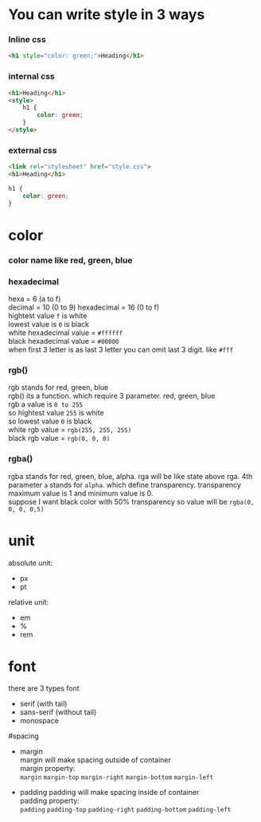 # You can write style in 3 ways
### Inline css
~~~html
<h1 style="color: green;">Heading</h1>
~~~

### internal css
~~~html
<h1>Heading</h1>
<style>
    h1 {
        color: green;
    }
</style>
~~~


### external css
~~~html
<link rel="stylesheet" href="style.css">
<h1>Heading</h1>
~~~

~~~css
h1 {
    color: green;
}
~~~


# color
### color name like red, green, blue
### hexadecimal   
hexa = 6 (a to f)    
decimal = 10  (0 to 9)
hexadecimal = 16 (0 to f)   
hightest value `f` is white    
lowest value is `0` is black   
white hexadecimal value = `#ffffff`  
black hexadecimal value = `#00000`  
when first 3 letter is as last 3 letter you can omit last 3 digit. like `#fff`

### rgb() 
rgb stands for red, green, blue   
rgb() its a function. which require 3 parameter. red, green, blue   
rgb a value is `0 to 255`   
so hightest value `255` is white   
so lowest value `0` is black  
white rgb value = `rgb(255, 255, 255)`   
black rgb value = `rgb(0, 0, 0)`   

### rgba()   
rgba stands for red, green, blue, alpha.
rga will be like state above rga. 4th parameter `a` stands for `alpha`. which define transparency. transparency maximum value is 1 and minimum value is 0.   
suppose I want black color with 50% transparency so value will be `rgba(0, 0, 0, 0,5)`    

# unit  
absolute unit: 
* px
* pt

relative unit:  
* em
* %
* rem

# font 
there are 3 types font   
* serif (with tail)
* sans-serif (without tail)
* monospace

#spacing
* margin   
margin will make spacing outside of container   
margin property:   
`margin` `margin-top` `margin-right` `margin-bottom` `margin-left`
	
* padding
padding will make spacing inside of container   
padding property:    
 `padding` `padding-top` `padding-right` `padding-bottom` `padding-left`   







